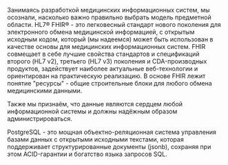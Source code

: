 Занимаясь разработкой медицинских информационных систем, мы осознали, насколько важно правильно выбрать модель предметной области. 
HL7® FHIR®  - это легковесный стандарт нового поколения для электронного обмена медицинской информацией, с открытым исходным кодом, 
который (мы надеемся) может быть использован в качестве основы для медицинских информационных систем.
FHIR совмещает в себе лучшие свойства стандартов и спецификаций второго (HL7 v2), третьего (HL7 v3) поколения и CDA-производных продуктов, задействует наиболее актуальные веб-технологии и ориентирован на практическую реализацию.
В основе FHIR лежит понятие "ресурсы" - общие строительные блоки для любого обмена медицинскими данными.

Также мы признаём, что данные являются сердцем любой информационной системы и должны надёжным образом администрироваться.

PostgreSQL - это мощная объектно-реляционная система управления базами данных с открытыми исходными текстами, которая поддерживает структурированные документы (jsonb), сохраняя при этом ACID-гарантии и богатство языка запросов SQL.
